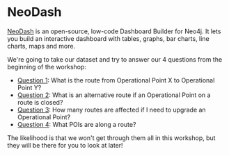 # NeoDash

[NeoDash](https://neo4j.com/labs/neodash/) is an open-source, low-code Dashboard Builder for Neo4j. It lets you build an interactive dashboard with tables, graphs, bar charts, line charts, maps and more.

We're going to take our dataset and try to answer our 4 questions from the beginning of the workshop:

- [Question 1](model-questions/Question%201.md): What is the route from Operational Point X to Operational Point Y?
- [Question 2](model-questions/Question%202.md): What is an alternative route if an Operational Point on a route is closed?
- [Question 3](model-questions/Question%203.md): How many routes are affected if I need to upgrade an Operational Point?
- [Question 4](model-questions/Question%204.md): What POIs are along a route?

The likelihood is that we won't get through them all in this workshop, but they will be there for you to look at later!
